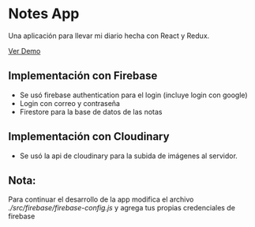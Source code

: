 # Notes App

Una aplicación para llevar mi diario hecha con React y Redux.

[Ver Demo](https://kind-hypatia-8ce5dc.netlify.app)

## Implementación con Firebase
- Se usó firebase authentication para el login (incluye login con google)
- Login con correo y contraseña
- Firestore para la base de datos de las notas

## Implementación con Cloudinary
- Se usó la api de cloudinary para la subida de imágenes al servidor.

## Nota:

Para continuar el desarrollo de la app modifica el archivo 
*./src/firebase/firebase-config.js* 
y agrega tus propias credenciales de firebase